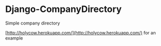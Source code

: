 Django-CompanyDirectory
=======================

Simple company directory

[http://holycow.herokuapp.com/](http://holycow.herokuapp.com/) for an example
